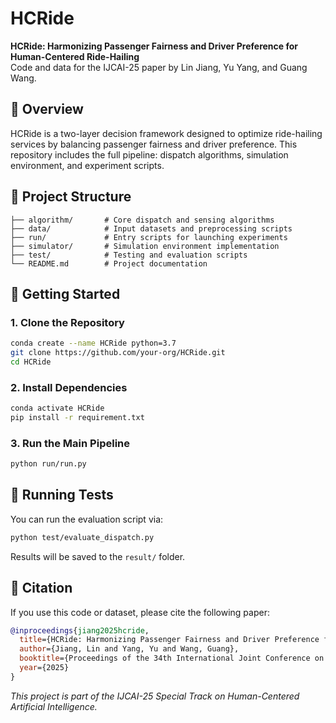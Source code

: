 # HCRide

**HCRide: Harmonizing Passenger Fairness and Driver Preference for Human-Centered Ride-Hailing**  
Code and data for the IJCAI-25 paper by Lin Jiang, Yu Yang, and Guang Wang.



## 📌 Overview

HCRide is a two-layer decision framework designed to optimize ride-hailing services by balancing passenger fairness and driver preference. This repository includes the full pipeline: dispatch algorithms, simulation environment, and experiment scripts.


## 📁 Project Structure

```
├── algorithm/       # Core dispatch and sensing algorithms
├── data/            # Input datasets and preprocessing scripts
├── run/             # Entry scripts for launching experiments
├── simulator/       # Simulation environment implementation
├── test/            # Testing and evaluation scripts
└── README.md        # Project documentation
```


## 🚀 Getting Started

### 1. Clone the Repository

```bash
conda create --name HCRide python=3.7
git clone https://github.com/your-org/HCRide.git
cd HCRide
```

### 2. Install Dependencies

```bash
conda activate HCRide
pip install -r requirement.txt
```

### 3. Run the Main Pipeline

```bash
python run/run.py
```


## 🧪 Running Tests

You can run the evaluation script via:

```bash
python test/evaluate_dispatch.py
```

Results will be saved to the `result/` folder.


## 📖 Citation

If you use this code or dataset, please cite the following paper:

```bibtex
@inproceedings{jiang2025hcride,
  title={HCRide: Harmonizing Passenger Fairness and Driver Preference for Human-Centered Ride-Hailing},
  author={Jiang, Lin and Yang, Yu and Wang, Guang},
  booktitle={Proceedings of the 34th International Joint Conference on Artificial Intelligence (IJCAI)},
  year={2025}
}
```


*This project is part of the IJCAI-25 Special Track on Human-Centered Artificial Intelligence.*
